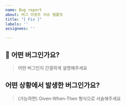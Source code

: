 ```yaml
---
name: Bug report
about: 버그 리포트 이슈 템플릿
title: "[ Fix ]"
labels: ''
assignees: ''

---
```


<!-- 제목은 [ Fix ] 내용 으로 작성합니다  -->

## 💚 어떤 버그인가요?

> 어떤 버그인지 간결하게 설명해주세요

## 어떤 상황에서 발생한 버그인가요?

> (가능하면) Given-When-Then 형식으로 서술해주세요
